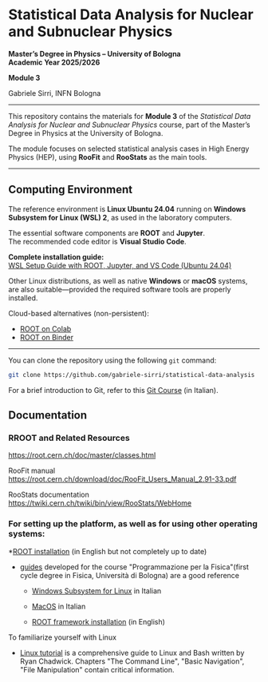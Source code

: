 # Statistical Data Analysis for Nuclear and Subnuclear Physics  
**Master’s Degree in Physics – University of Bologna**  
**Academic Year 2025/2026**

**Module 3**

Gabriele Sirri, INFN Bologna  

---

This repository contains the materials for **Module 3** of the _Statistical Data Analysis for Nuclear and Subnuclear Physics_ course, part of the Master’s Degree in Physics at the University of Bologna.

The module focuses on selected statistical analysis cases in High Energy Physics (HEP), using **RooFit** and **RooStats** as the main tools.

---

## Computing Environment

The reference environment is **Linux Ubuntu 24.04** running on **Windows Subsystem for Linux (WSL) 2**, as used in the laboratory computers.

The essential software components are **ROOT** and **Jupyter**.  
The recommended code editor is **Visual Studio Code**.

**Complete installation guide:**  
[WSL Setup Guide with ROOT, Jupyter, and VS Code (Ubuntu 24.04)](./howto/root_on_wsl.md)

Other Linux distributions, as well as native **Windows** or **macOS** systems, are also suitable—provided the required software tools are properly installed.

Cloud-based alternatives (non-persistent):  
- [ROOT on Colab](./howto/root_on_colab.ipynb)  
- [ROOT on Binder](./howto/root_on_binder.md)

---

You can clone the repository using the following `git` command:

```bash
git clone https://github.com/gabriele-sirri/statistical-data-analysis
```
For a brief introduction to Git, refer to this [Git Course](https://github.com/rsreds/git_course) (in Italian).

## Documentation

### RROOT and Related Resources

https://root.cern.ch/doc/master/classes.html

RooFit manual 
https://root.cern.ch/download/doc/RooFit_Users_Manual_2.91-33.pdf

RooStats documentation
https://twiki.cern.ch/twiki/bin/view/RooStats/WebHome

### For setting up the platform, as well as for using other operating systems:

*[ROOT installation](https://www.unibo.it/sitoweb/gabriele.sirri2/contenuti-utili/df5f946d) (in English but not completely up to date)

* [guides](https://github.com/Programmazione-per-la-Fisica/howto) developed for the course "Programmazione per la Fisica"(first cycle degree in Fisica, Università di Bologna) are a good reference
  - [Windows Subsystem for Linux](https://github.com/Programmazione-per-la-Fisica/howto/blob/main/other-OSes/WSLGuide.md) in Italian
  - [MacOS](https://github.com/Programmazione-per-la-Fisica/howto/blob/main/other-OSes/macOSGuide.md) in Italian
  
  - [ROOT framework installation](https://github.com/Programmazione-per-la-Fisica/howto/tree/main/ROOT-installation) (in English)

To familiarize yourself with Linux

* [Linux tutorial](https://ryanstutorials.net/linuxtutorial/) is a comprehensive guide to Linux and Bash written by Ryan Chadwick. Chapters "The Command Line", "Basic Navigation", "File Manipulation" contain critical information.



